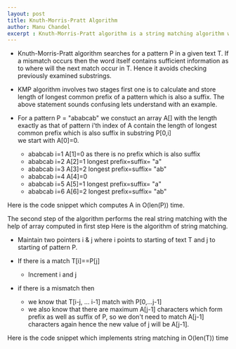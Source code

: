 ```yaml
---
layout: post
title: Knuth-Morris-Pratt Algorithm
author: Manu Chandel
excerpt : Knuth-Morris-Pratt algorithm is a string matching algorithm which runs in linear time proportional to length of string. This post explains the algorithm and its implementation <br>
---
```

* Knuth-Morris-Pratt algorithm searches for a pattern P in a given text T. If a mismatch occurs then the word itself contains sufficient information as to where will the next match occur in T. Hence it avoids checking previously examined substrings.

* KMP algorithm involves two stages first one is to calculate and store length of longest common prefix of a pattern which is also a suffix.
The above statement sounds confusing lets understand with an example.<br>
* For a pattern P = "ababcab" we constuct an array A[] with the length exactly as that of pattern
i'th index of A contain the length of longest common prefix which is also suffix in substring P[0,i]<br>
  we start with A[0]=0.<br>
  *  ababcab  i=1  A[1]=0 as there is no prefix which is also suffix<br>
  *  ababcab  i=2  A[2]=1   longest prefix=suffix= "a"<br>
  *  ababcab  i=3  A[3]=2   longest prefix=suffix= "ab"<br>
  *  ababcab  i=4  A[4]=0<br>
  *  ababcab  i=5  A[5]=1   longest prefix=suffix= "a"<br>
  *  ababcab  i=6  A[6]=2   longest prefix=suffix= "ab"<br>

Here is the code snippet which computes A in O(len(P)) time.

<p><script src="https://gist.github.com/manuchandel/0fd71b79c38e07250cd8.js"></script></p>

The second step of the algorithm performs the real string matching with the help of array computed in first step
Here is the algorithm of string matching.

* Maintain two pointers i & j where i points to starting of text T and j to starting of pattern P.<br>
* If there is a match T[i]==P[j]<br>
   *  Increment i and j

* if there is a mismatch then<br>
   *  we know that T[i-j, ... i-1] match with P[0,...j-1]<br>
   *  we also know that there are maximum A[j-1] characters which form prefix as well as suffix of P, so we don't need to match A[j-1] characters again hence the new value of j will be A[j-1].<br>

Here is the code snippet which implements string matching in O(len(T)) time

<p><script src="https://gist.github.com/manuchandel/7c540b7f39746077070b.js"></script></p>
